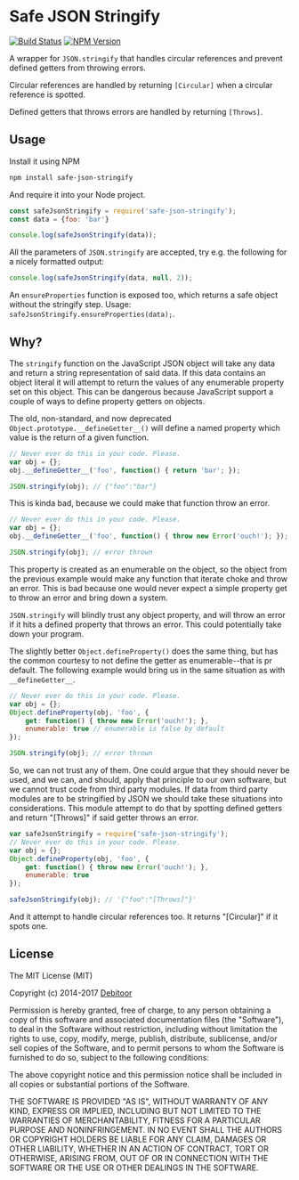 # Safe JSON Stringify
[![Build Status](https://travis-ci.org/debitoor/safe-json-stringify.svg?branch=master)](https://travis-ci.org/debitoor/safe-json-stringify)
[![NPM Version](https://img.shields.io/npm/v/safe-json-stringify.svg)](https://www.npmjs.com/package/safe-json-stringify)

A wrapper for `JSON.stringify` that handles circular references and prevent defined getters from throwing errors.

Circular references are handled by returning `[Circular]` when a circular reference is spotted.

Defined getters that throws errors are handled by returning `[Throws]`.

Usage
-----
Install it using NPM

```sh
npm install safe-json-stringify
```

And require it into your Node project.

```js
const safeJsonStringify = require('safe-json-stringify');
const data = {foo: 'bar'}

console.log(safeJsonStringify(data));
```

All the parameters of `JSON.stringify` are accepted, try e.g. the following for a nicely formatted output:

```js
console.log(safeJsonStringify(data, null, 2));
```

An `ensureProperties` function is exposed too, which returns a safe object without the stringify step. Usage: `safeJsonStringify.ensureProperties(data);`.


Why?
----
The `stringify` function on the JavaScript JSON object will take any data and return a string representation of said data. If this data contains an object literal it will attempt to return the values of any enumerable property set on this object. This can be dangerous because JavaScript support a couple of ways to define property getters on objects.

The old, non-standard, and now deprecated `Object.prototype.__defineGetter__()` will define a named property which value is the return of a given function.

```js
// Never ever do this in your code. Please.
var obj = {};
obj.__defineGetter__('foo', function() { return 'bar'; });

JSON.stringify(obj); // {"foo":"bar"}
```

This is kinda bad, because we could make that function throw an error.

```js
// Never ever do this in your code. Please.
var obj = {};
obj.__defineGetter__('foo', function() { throw new Error('ouch!'); });

JSON.stringify(obj); // error thrown
```

This property is created as an enumerable on the object, so the object from the previous example would make any function that iterate choke and throw an error. This is bad because one would never expect a simple property get to throw an error and bring down a system.

`JSON.stringify` will blindly trust any object property, and will throw an error if it hits a defined property that throws an error. This could potentially take down your program.

The slightly better `Object.defineProperty()` does the same thing, but has the common courtesy to not define the getter as enumerable--that is pr default. The following example would bring us in the same situation as with `__defineGetter__`.

```js
// Never ever do this in your code. Please.
var obj = {};
Object.defineProperty(obj, 'foo', {
    get: function() { throw new Error('ouch!'); },
	enumerable: true // enumerable is false by default
});

JSON.stringify(obj); // error thrown
```

So, we can not trust any of them. One could argue that they should never be used, and we can, and should, apply that principle to our own software, but we cannot trust code from third party modules. If data from third party modules are to be stringified by JSON we should take these situations into considerations. This module attempt to do that by spotting defined getters and return "[Throws]" if said getter throws an error.

```js
var safeJsonStringify = require('safe-json-stringify');
// Never ever do this in your code. Please.
var obj = {};
Object.defineProperty(obj, 'foo', {
    get: function() { throw new Error('ouch!'); },
	enumerable: true
});

safeJsonStringify(obj); // '{"foo":"[Throws]"}'
```

And it attempt to handle circular references too. It returns "[Circular]" if it spots one.


License
-------
The MIT License (MIT)

Copyright (c) 2014-2017 [Debitoor](https://debitoor.com/)

Permission is hereby granted, free of charge, to any person obtaining a copy of this software and associated documentation files (the "Software"), to deal in the Software without restriction, including without limitation the rights to use, copy, modify, merge, publish, distribute, sublicense, and/or sell copies of the Software, and to permit persons to whom the Software is furnished to do so, subject to the following conditions:

The above copyright notice and this permission notice shall be included in all copies or substantial portions of the Software.

THE SOFTWARE IS PROVIDED "AS IS", WITHOUT WARRANTY OF ANY KIND, EXPRESS OR IMPLIED, INCLUDING BUT NOT LIMITED TO THE WARRANTIES OF MERCHANTABILITY, FITNESS FOR A PARTICULAR PURPOSE AND NONINFRINGEMENT. IN NO EVENT SHALL THE AUTHORS OR COPYRIGHT HOLDERS BE LIABLE FOR ANY CLAIM, DAMAGES OR OTHER LIABILITY, WHETHER IN AN ACTION OF CONTRACT, TORT OR OTHERWISE, ARISING FROM, OUT OF OR IN CONNECTION WITH THE SOFTWARE OR THE USE OR OTHER DEALINGS IN THE SOFTWARE.
